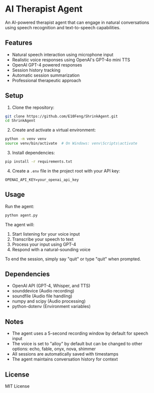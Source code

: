 # AI Therapist Agent

An AI-powered therapist agent that can engage in natural conversations using speech recognition and text-to-speech capabilities.

## Features

- Natural speech interaction using microphone input
- Realistic voice responses using OpenAI's GPT-4o mini TTS
- OpenAI GPT-4 powered responses
- Session history tracking
- Automatic session summarization
- Professional therapeutic approach

## Setup

1. Clone the repository:
```bash
git clone https://github.com/E10Feng/ShrinkAgent.git
cd ShrinkAgent
```

2. Create and activate a virtual environment:
```bash
python -m venv venv
source venv/bin/activate  # On Windows: venv\Scripts\activate
```

3. Install dependencies:
```bash
pip install -r requirements.txt
```

4. Create a `.env` file in the project root with your API key:
```
OPENAI_API_KEY=your_openai_api_key
```

## Usage

Run the agent:
```bash
python agent.py
```

The agent will:
1. Start listening for your voice input
2. Transcribe your speech to text
3. Process your input using GPT-4
4. Respond with a natural-sounding voice

To end the session, simply say "quit" or type "quit" when prompted.

## Dependencies

- OpenAI API (GPT-4, Whisper, and TTS)
- sounddevice (Audio recording)
- soundfile (Audio file handling)
- numpy and scipy (Audio processing)
- python-dotenv (Environment variables)

## Notes

- The agent uses a 5-second recording window by default for speech input
- The voice is set to "alloy" by default but can be changed to other options: echo, fable, onyx, nova, shimmer
- All sessions are automatically saved with timestamps
- The agent maintains conversation history for context

## License

MIT License 
